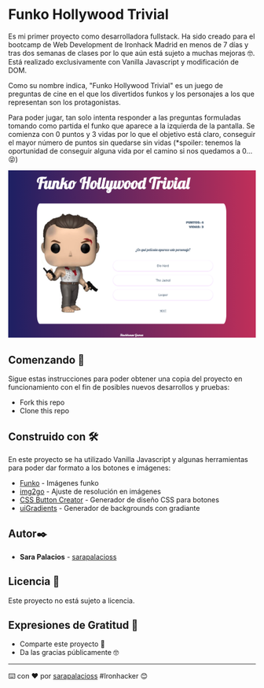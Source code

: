 # Funko Hollywood Trivial

Es mi primer proyecto como desarrolladora fullstack. Ha sido creado para el bootcamp de Web Development de Ironhack Madrid en menos de 7 días y tras dos semanas de clases por lo que aún está sujeto a muchas mejoras 🤓. Está realizado exclusivamente con Vanilla Javascript y modificación de DOM.

Como su nombre indica, "Funko Hollywood Trivial" es un juego de preguntas de cine en el que los divertidos funkos y los personajes a los que representan son los protagonistas. 

Para poder jugar, tan solo intenta responder a las preguntas formuladas tomando como partida el funko que aparece a la izquierda de la pantalla. Se comienza con 0 puntos y 3 vidas por lo que el objetivo está claro, conseguir el mayor número de puntos sin quedarse sin vidas (*spoiler: tenemos la oportunidad de conseguir alguna vida por el camino si nos quedamos a 0...😝)

![ScreenShot](https://raw.githubusercontent.com/SaraPalacioss/funko-hollywood-trivial/main/images/screenshoot.png)


## Comenzando 🚀

Sigue estas instrucciones para poder obtener una copia del proyecto en funcionamiento con el fin de posibles nuevos desarrollos y pruebas:

- Fork this repo
- Clone this repo


## Construido con 🛠️

En este proyecto se ha utilizado Vanilla Javascript y algunas herramientas para poder dar formato a los botones e imágenes:

* [Funko](https://www.funko.com/) - Imágenes funko
* [img2go](https://www.img2go.com/es/cambiar-tamano-de-imagen) - Ajuste de resolución en imágenes
* [CSS Button Creator](https://cssbuttoncreator.com/) - Generador de diseño CSS para botones
* [uiGradients](https://uigradients.com/) - Generador de backgrounds con gradiante


## Autor✒️

* **Sara Palacios** - [sarapalacioss](https://github.com/sarapalacioss)


## Licencia 📄

Este proyecto no está sujeto a licencia.

## Expresiones de Gratitud 🎁

* Comparte este proyecto 📢
* Da las gracias públicamente 🤓

---
⌨️ con ❤️ por [sarapalacioss](https://github.com/sarapalacioss) #Ironhacker 😊

